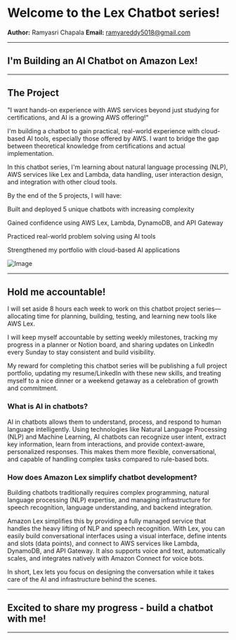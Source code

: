 
# Welcome to the Lex Chatbot series!



**Author:** Ramyasri Chapala 
**Email:** ramyareddy5018@gmail.com

---

## I'm Building an AI Chatbot on Amazon Lex!


---

## The Project

"I want hands-on experience with AWS services beyond just studying for certifications, and AI is a growing AWS offering!"

I'm building a chatbot to gain practical, real-world experience with cloud-based AI tools, especially those offered by AWS. I want to bridge the gap between theoretical knowledge from certifications and actual implementation.

In this chatbot series, I'm learning about natural language processing (NLP), AWS services like Lex and Lambda, data handling, user interaction design, and integration with other cloud tools.

By the end of the 5 projects, I will have:

Built and deployed 5 unique chatbots with increasing complexity

Gained confidence using AWS Lex, Lambda, DynamoDB, and API Gateway

Practiced real-world problem solving using AI tools

Strengthened my portfolio with cloud-based AI applications



![Image](http://learn.nextwork.org/daring_cyan_noble_chicken/uploads/aws-ai-lex_a1b2c3d4)

---

## Hold me accountable!

I will set aside 8 hours each week to work on this chatbot project series—allocating time for planning, building, testing, and learning new tools like AWS Lex.

I will keep myself accountable by setting weekly milestones, tracking my progress in a planner or Notion board, and sharing updates on LinkedIn every Sunday to stay consistent and build visibility.

My reward for completing this chatbot series will be publishing a full project portfolio, updating my resume/LinkedIn with these new skills, and treating myself to a nice dinner or a weekend getaway as a celebration of growth and commitment.

### What is AI in chatbots?

AI in chatbots allows them to understand, process, and respond to human language intelligently. Using technologies like Natural Language Processing (NLP) and Machine Learning, AI chatbots can recognize user intent, extract key information, learn from interactions, and provide context-aware, personalized responses. This makes them more flexible, conversational, and capable of handling complex tasks compared to rule-based bots.

### How does Amazon Lex simplify chatbot development?

Building chatbots traditionally requires complex programming, natural language processing (NLP) expertise, and managing infrastructure for speech recognition, language understanding, and backend integration.

Amazon Lex simplifies this by providing a fully managed service that handles the heavy lifting of NLP and speech recognition. With Lex, you can easily build conversational interfaces using a visual interface, define intents and slots (data points), and connect to AWS services like Lambda, DynamoDB, and API Gateway. It also supports voice and text, automatically scales, and integrates natively with Amazon Connect for voice bots.

In short, Lex lets you focus on designing the conversation while it takes care of the AI and infrastructure behind the scenes.

---

## Excited to share my progress - build a chatbot with me!



---
